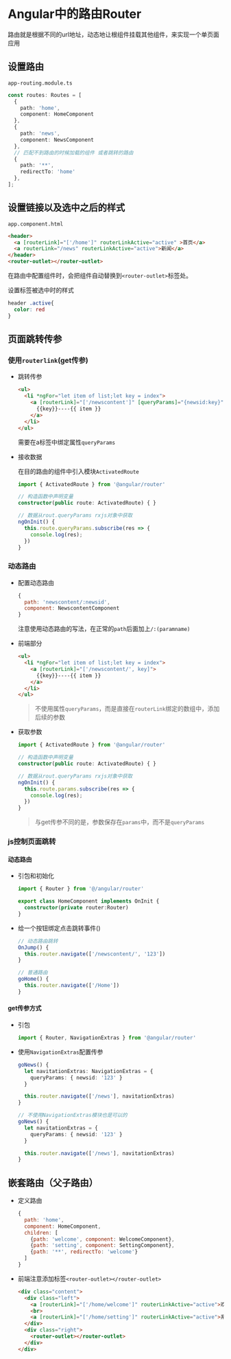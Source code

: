 # Angular中的路由Router

路由就是根据不同的url地址，动态地让根组件挂载其他组件，来实现一个单页面应用

## 设置路由

`app-routing.module.ts`

```ts
const routes: Routes = [
  {
    path: 'home',
    component: HomeComponent
  },
  {
    path: 'news',
    component: NewsComponent
  },
  // 匹配不到路由的时候加载的组件 或者跳转的路由
  {
    path: '**',
    redirectTo: 'home'
  },
];
```

## 设置链接以及选中之后的样式

`app.component.html`

```html
<header>
  <a [routerLink]="['/home']" routerLinkActive="active" >首页</a>
  <a routerLink="/news" routerLinkActive="active">新闻</a>
</header>
<router-outlet></router-outlet>
```

在路由中配置组件时，会把组件自动替换到`<router-outlet>`标签处。

设置标签被选中时的样式

```css
header .active{
  color: red
}
```

## 页面跳转传参

### 使用`routerlink`(get传参)

- 跳转传参

  ```html
  <ul>
    <li *ngFor="let item of list;let key = index">
      <a [routerLink]="['/newscontent']" [queryParams]="{newsid:key}">
        {{key}}----{{ item }}
      </a>
    </li>
  </ul>
  ```

  需要在a标签中绑定属性`queryParams`

- 接收数据

  在目的路由的组件中引入模块`ActivatedRoute`

  ```ts
  import { ActivatedRoute } from '@angular/router'
  
  // 构造函数中声明变量
  constructor(public route: ActivatedRoute) { }
  
  // 数据从rout.queryParams rxjs对象中获取
  ngOnInit() {
    this.route.queryParams.subscribe(res => {
      console.log(res);
    })
  }
  ```

### 动态路由

- 配置动态路由

  ```js
  {
    path: 'newscontent/:newsid',
    component: NewscontentComponent
  }
  ```

  注意使用动态路由的写法，在正常的`path`后面加上`/:(paramname)`

- 前端部分

  ```html
  <ul>
    <li *ngFor="let item of list;let key = index">
      <a [routerLink]="['/newscontent/', key]">
        {{key}}----{{ item }}
      </a>
    </li>
  </ul>
  ```

  > 不使用属性`queryParams`，而是直接在`routerLink`绑定的数组中，添加后续的参数

- 获取参数

  ```ts
  import { ActivatedRoute } from '@angular/router'
  
  // 构造函数中声明变量
  constructor(public route: ActivatedRoute) { }
  
  // 数据从rout.queryParams rxjs对象中获取
  ngOnInit() {
    this.route.params.subscribe(res => {
      console.log(res);
    })
  }
  ```

  > 与get传参不同的是，参数保存在`params`中，而不是`queryParams`

### js控制页面跳转

#### 动态路由

- 引包和初始化

  ```ts
  import { Router } from '@/angular/router'
  
  export class HomeComponent implements OnInit {
    constructor(private router:Router)
  }
  ```

- 给一个按钮绑定点击跳转事件()

  ```ts
  // 动态路由跳转
  OnJump() {
    this.router.navigate(['/newscontent/', '123'])
  }
  
  // 普通路由
  goHome() {
    this.router.navigate(['/Home'])
  }
  ```

#### get传参方式

- 引包

  ```ts
  import { Router, NavigationExtras } from '@angular/router'
  ```

- 使用`NavigationExtras`配置传参

  ```ts
  goNews() {
    let navitationExtras: NavigationExtras = {
      queryParams: { newsid: '123' }
    }
  
    this.router.navigate(['/news'], navitationExtras)
  }
  
  // 不使用NavigationExtras模块也是可以的
  goNews() {
    let navitationExtras = {
      queryParams: { newsid: '123' }
    }
  
    this.router.navigate(['/news'], navitationExtras)
  }
  ```


## 嵌套路由（父子路由）

- 定义路由

  ```js
  {
    path: 'home',
    component: HomeComponent,
    children: [
      {path: 'welcome', component: WelcomeComponent},
      {path: 'setting', component: SettingComponent},
      {path: '**', redirectTo: 'welcome'}
    ]
  }
  ```

- 前端注意添加标签`<router-outlet></router-outlet>`

  ```html
  <div class="content">
    <div class="left">
      <a [routerLink]="['/home/welcome']" routerLinkActive="active">欢迎首页</a>
      <br>
      <a [routerLink]="['/home/setting']" routerLinkActive="active">系统设置</a>
    </div>
    <div class="right">
      <router-outlet></router-outlet>
    </div>
  </div>
  ```

